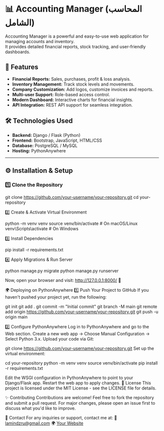 # 📊 Accounting Manager (المحاسب الشامل)

Accounting Manager is a powerful and easy-to-use web application for managing accounts and inventory.  
It provides detailed financial reports, stock tracking, and user-friendly dashboards.  

## 🚀 Features
- **Financial Reports:** Sales, purchases, profit & loss analysis.
- **Inventory Management:** Track stock levels and movements.
- **Company Customization:** Add logos, customize invoices and reports.
- **Multi-user Support:** Role-based access control.
- **Modern Dashboard:** Interactive charts for financial insights.
- **API Integration:** REST API support for seamless integration.

## 🛠️ Technologies Used
- **Backend:** Django / Flask (Python)
- **Frontend:** Bootstrap, JavaScript, HTML/CSS
- **Database:** PostgreSQL / MySQL
- **Hosting:** PythonAnywhere

---

## ⚙️ Installation & Setup
### 1️⃣ Clone the Repository


git clone https://github.com/your-username/your-repository.git
cd your-repository


2️⃣ Create & Activate Virtual Environment


python -m venv venv
source venv/bin/activate   # On macOS/Linux
venv\Scripts\activate      # On Windows

3️⃣ Install Dependencies


pip install -r requirements.txt

4️⃣ Apply Migrations & Run Server


python manage.py migrate
python manage.py runserver

Now, open your browser and visit: http://127.0.0.1:8000/ 🎉

🌍 Deploying on PythonAnywhere
1️⃣ Push Your Project to GitHub
If you haven't pushed your project yet, run the following:


git init
git add .
git commit -m "Initial commit"
git branch -M main
git remote add origin https://github.com/your-username/your-repository.git
git push -u origin main

2️⃣ Configure PythonAnywhere
Log in to PythonAnywhere and go to the Web section.
Create a new web app → Choose Manual Configuration → Select Python 3.x.
Upload your code via Git:


git clone https://github.com/your-username/your-repository.git
Set up the virtual environment:


cd your-repository
python -m venv venv
source venv/bin/activate
pip install -r requirements.txt

Edit the WSGI configuration in PythonAnywhere to point to your Django/Flask app.
Restart the web app to apply changes.
📜 License
This project is licensed under the MIT License - see the LICENSE file for details.

✨ Contributing
Contributions are welcome! Feel free to fork the repository and submit a pull request.
For major changes, please open an issue first to discuss what you'd like to improve.

📩 Contact
For any inquiries or support, contact me at:
📧 lamindzru@gmail.com
🌍 [Your Website](https://files.dz-gsmdz.site/)
